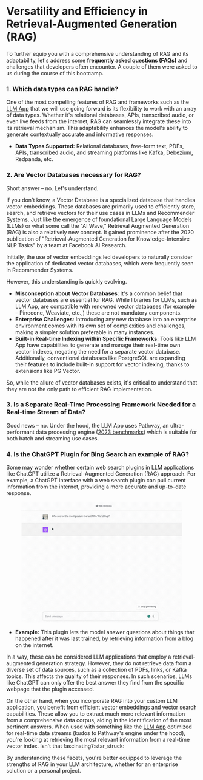 # Versatility and Efficiency in Retrieval-Augmented Generation (RAG)

To further equip you with a comprehensive understanding of RAG and its adaptability, let's address some **frequently asked questions (FAQs)** and challenges that developers often encounter. A couple of them were asked to us during the course of this bootcamp.

### 1. Which data types can RAG handle?

One of the most compelling features of RAG and frameworks such as the [LLM App](https://github.com/pathwaycom/llm-app) that we will use going forward is its flexibility to work with an array of data types. Whether it's relational databases, APIs, transcribed audio, or even live feeds from the internet, RAG can seamlessly integrate these into its retrieval mechanism. This adaptability enhances the model's ability to generate contextually accurate and informative responses.

* **Data Types Supported:** Relational databases, free-form text, PDFs, APIs, transcribed audio, and streaming platforms like Kafka, Debezium, Redpanda, etc.

### 2. Are Vector Databases necessary for RAG?

Short answer – no. Let's understand.&#x20;

If you don't know, a Vector Database is a specialized database that handles vector embeddings. These databases are primarily used to efficiently store, search, and retrieve vectors for their use cases in LLMs and Recommender Systems. Just like the emergence of foundational Large Language Models (LLMs) or what some call the "AI Wave," Retrieval Augmented Generation (RAG) is also a relatively new concept. It gained prominence after the 2020 publication of "Retrieval-Augmented Generation for Knowledge-Intensive NLP Tasks" by a team at Facebook AI Research.&#x20;

Initially, the use of vector embeddings led developers to naturally consider the application of dedicated vector databases, which were frequently seen in Recommender Systems.&#x20;

However, this understanding is quickly evolving.

* **Misconception about Vector Databases**: It's a common belief that vector databases are essential for RAG. While libraries for LLMs, such as LLM App, are compatible with renowned vector databases (for example – Pinecone, Weaviate, etc.,) these are not mandatory components.
* **Enterprise Challenges**: Introducing any new database into an enterprise environment comes with its own set of complexities and challenges, making a simpler solution preferable in many instances.
* **Built-in Real-time Indexing within Specific Frameworks**: Tools like LLM App have capabilities to generate and manage their real-time own vector indexes, negating the need for a separate vector database. Additionally, conventional databases like PostgreSQL are expanding their features to include built-in support for vector indexing, thanks to extensions like PG Vector.&#x20;

So, while the allure of vector databases exists, it's critical to understand that they are not the only path to efficient RAG implementation.

### 3. Is a Separate Real-Time Processing Framework Needed for a Real-time Stream of Data?

Good news – no. Under the hood, the LLM App uses Pathway, an ultra-performant data processing engine ([2023 benchmarks](https://pathway.com/blog/streaming-benchmarks-pathway-fastest-engine-on-the-market)) which is suitable for both batch and streaming use cases.

### 4. Is the ChatGPT Plugin for Bing Search an example of RAG?

Some may wonder whether certain web search plugins in LLM applications like ChatGPT utilize a Retrieval-Augmented Generation (RAG) approach. For example, a ChatGPT interface with a web search plugin can pull current information from the internet, providing a more accurate and up-to-date response.

<figure><img src="../.gitbook/assets/ChatGPT Plugin.gif" alt=""><figcaption></figcaption></figure>

* **Example:** This plugin lets the model answer questions about things that happened after it was last trained, by retrieving information from a blog on the internet.

In a way, these can be considered LLM applications that employ a retrieval-augmented generation strategy. However, they do not retrieve data from a diverse set of data sources, such as a collection of PDFs, links, or Kafka topics. This affects the quality of their responses. In such scenarios, LLMs like ChatGPT can only offer the best answer they find from the specific webpage that the plugin accessed.

On the other hand, when you incorporate RAG into your custom LLM application, you benefit from efficient vector embeddings and vector search capabilities. These allow you to extract much more relevant information from a comprehensive data corpus, aiding in the identification of the most pertinent answers. When used with something like the [LLM App](https://github.com/pathwaycom/llm-app) optimized for real-time data streams (kudos to Pathway's engine under the hood), you're looking at retrieving the most relevant information from a real-time vector index. Isn't that fascinating?:star\_struck:



By understanding these facets, you're better equipped to leverage the strengths of RAG in your LLM architecture, whether for an enterprise solution or a personal project.
